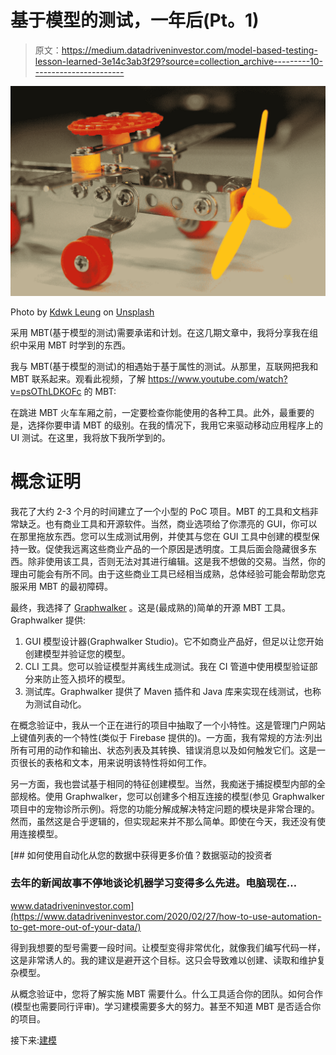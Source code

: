 # 基于模型的测试，一年后(Pt。1)

> 原文：<https://medium.datadriveninvestor.com/model-based-testing-lesson-learned-3e14c3ab3f29?source=collection_archive---------10----------------------->

![](img/70ec28cd06fd754b69d83d849ba5e684.png)

Photo by [Kdwk Leung](https://unsplash.com/@kdwk?utm_source=medium&utm_medium=referral) on [Unsplash](https://unsplash.com?utm_source=medium&utm_medium=referral)

采用 MBT(基于模型的测试)需要承诺和计划。在这几期文章中，我将分享我在组织中采用 MBT 时学到的东西。

我与 MBT(基于模型的测试)的相遇始于基于属性的测试。从那里，互联网把我和 MBT 联系起来。观看此视频，了解 https://www.youtube.com/watch?v=psOThLDKOFc 的 MBT:

在跳进 MBT 火车车厢之前，一定要检查你能使用的各种工具。此外，最重要的是，选择你要申请 MBT 的级别。在我的情况下，我用它来驱动移动应用程序上的 UI 测试。在这里，我将放下我所学到的。

# 概念证明

我花了大约 2-3 个月的时间建立了一个小型的 PoC 项目。MBT 的工具和文档非常缺乏。也有商业工具和开源软件。当然，商业选项给了你漂亮的 GUI，你可以在那里拖放东西。您可以生成测试用例，并使其与您在 GUI 工具中创建的模型保持一致。促使我远离这些商业产品的一个原因是透明度。工具后面会隐藏很多东西。除非使用该工具，否则无法对其进行编辑。这是我不想做的交易。当然，你的理由可能会有所不同。由于这些商业工具已经相当成熟，总体经验可能会帮助您克服采用 MBT 的最初障碍。

最终，我选择了 [Graphwalker](https://github.com/GraphWalker/graphwalker-project) 。这是(最成熟的)简单的开源 MBT 工具。Graphwalker 提供:

1.  GUI 模型设计器(Graphwalker Studio)。它不如商业产品好，但足以让您开始创建模型并验证您的模型。
2.  CLI 工具。您可以验证模型并离线生成测试。我在 CI 管道中使用模型验证部分来防止签入损坏的模型。
3.  测试库。Graphwalker 提供了 Maven 插件和 Java 库来实现在线测试，也称为测试自动化。

在概念验证中，我从一个正在进行的项目中抽取了一个小特性。这是管理门户网站上键值列表的一个特性(类似于 Firebase 提供的)。一方面，我有常规的方法:列出所有可用的动作和输出、状态列表及其转换、错误消息以及如何触发它们。这是一页很长的表格和文本，用来说明该特性将如何工作。

另一方面，我也尝试基于相同的特征创建模型。当然，我痴迷于捕捉模型内部的全部规格。使用 Graphwalker，您可以创建多个相互连接的模型(参见 Graphwalker 项目中的宠物诊所示例)。将您的功能分解成解决特定问题的模块是非常合理的。然而，虽然这是合乎逻辑的，但实现起来并不那么简单。即使在今天，我还没有使用连接模型。

[](https://www.datadriveninvestor.com/2020/02/27/how-to-use-automation-to-get-more-out-of-your-data/) [## 如何使用自动化从您的数据中获得更多价值？数据驱动的投资者

### 去年的新闻故事不停地谈论机器学习变得多么先进。电脑现在…

www.datadriveninvestor.com](https://www.datadriveninvestor.com/2020/02/27/how-to-use-automation-to-get-more-out-of-your-data/) 

得到我想要的型号需要一段时间。让模型变得非常优化，就像我们编写代码一样，这是非常诱人的。我的建议是避开这个目标。这只会导致难以创建、读取和维护复杂模型。

从概念验证中，您将了解实施 MBT 需要什么。什么工具适合你的团队。如何合作(模型也需要同行评审)。学习建模需要多大的努力。甚至不知道 MBT 是否适合你的项目。

接下来:[建模](https://medium.com/@neofreko/model-based-testing-one-year-later-part-2-a708eb5e5265)